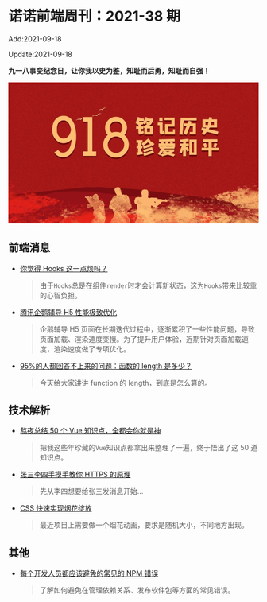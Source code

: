 <!--
 * @Description: weekly-38
 * @Author: zoeblow
 * @Email: wangfuyuan@nnuo.com
 * @Date: 2021-09-03 10:38:57
 * @LastEditors: wangfuyuan
 * @LastEditTime: 2021-10-08 17:34:21
 * @FilePath: \nuofe-weekly1\2021\weekly-38.md
 -->

# 诺诺前端周刊：2021-38 期

Add:2021-09-18

Update:2021-09-18

**九一八事变纪念日，让你我以史为鉴，知耻而后勇，知耻而自强！**

![202138](../images/2021/202138.jpg)

## 前端消息

- [你觉得 Hooks 这一点烦吗？](https://mp.weixin.qq.com/s/BUr9X-cUpWlpKQdo_mWvrg)

  > 由于`Hooks`总是在组件`render`时才会计算新状态，这为`Hooks`带来比较重的心智负担。

- [腾讯企鹅辅导 H5 性能极致优化](https://mp.weixin.qq.com/s/zJMM4SF7pc6LZPCsQfWOxw)

  > 企鹅辅导 H5 页面在长期迭代过程中，逐渐累积了一些性能问题，导致页面加载、渲染速度变慢。为了提升用户体验，近期针对页面加载速度，渲染速度做了专项优化。

- [95%的人都回答不上来的问题：函数的 length 是多少？](https://mp.weixin.qq.com/s/EswSzCCyFCzRDYZRY3DC7g)

  > 今天给大家讲讲 function 的 length，到底是怎么算的。

## 技术解析

- [熬夜总结 50 个 Vue 知识点，全都会你就是神](https://mp.weixin.qq.com/s/XJUEou9LTHVXNgHtr9O-UA)

  > 把我这些年珍藏的`Vue`知识点都拿出来整理了一遍，终于悟出了这 50 道知识点。

- [张三李四手摸手教你 HTTPS 的原理](https://juejin.cn/post/6872276748570984455)

  > 先从李四想要给张三发消息开始...

- [CSS 快速实现烟花绽放](https://mp.weixin.qq.com/s/iuzI_YqJGwgpwYDJUcyW1A)

  > 最近项目上需要做一个烟花动画，要求是随机大小，不同地方出现。

## 其他

- [每个开发人员都应该避免的常见的 NPM 错误](https://mp.weixin.qq.com/s/WVi7sC1R9X16V3N0Ipo8Bg)

  > 了解如何避免在管理依赖关系、发布软件包等方面的常见错误。
